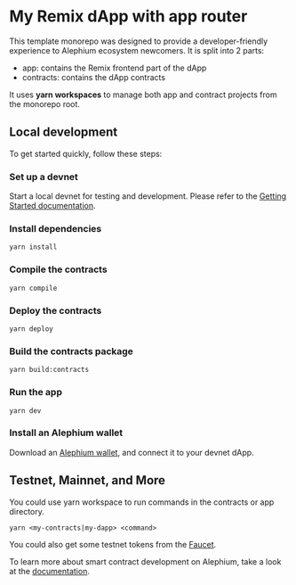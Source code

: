 # My Remix dApp with app router

This template monorepo was designed to provide a developer-friendly experience to Alephium ecosystem newcomers. It is split into 2 parts:

- app: contains the Remix frontend part of the dApp
- contracts: contains the dApp contracts

It uses **yarn workspaces** to manage both app and contract projects from the monorepo root.

## Local development

To get started quickly, follow these steps:

### Set up a devnet

Start a local devnet for testing and development. Please refer to the [Getting Started documentation](https://docs.alephium.org/full-node/getting-started#devnet).

### Install dependencies

```
yarn install
```

### Compile the contracts

```
yarn compile
```

### Deploy the contracts

```
yarn deploy
```

### Build the contracts package

```
yarn build:contracts
```

### Run the app

```
yarn dev
```

### Install an Alephium wallet

Download an [Alephium wallet](https://alephium.org/#wallets), and connect it to your devnet dApp.

## Testnet, Mainnet, and More

You could use yarn workspace to run commands in the contracts or app directory.

```
yarn <my-contracts|my-dapp> <command>
```

You could also get some testnet tokens from the [Faucet](https://docs.alephium.org/infrastructure/public-services/#testnet-faucet).

To learn more about smart contract development on Alephium, take a look at the [documentation](https://docs.alephium.org/dapps/).
